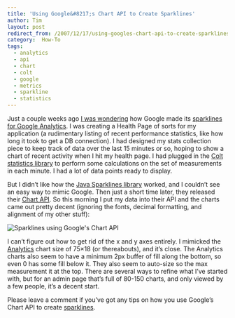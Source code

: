 ```yaml
---
title: 'Using Google&#8217;s Chart API to Create Sparklines'
author: Tim
layout: post
redirect_from: /2007/12/17/using-googles-chart-api-to-create-sparklines/
category:  How-To
tags:
  - analytics
  - api
  - chart
  - colt
  - google
  - metrics
  - sparkline
  - statistics
---
```

Just a couple weeks ago [I was wondering][1] how Google made its [sparklines for Google Analytics][2]. I was creating a Health Page of sorts for my application (a rudimentary listing of recent performance statistics, like how long it took to get a DB connection). I had designed my stats collection piece to keep track of data over the last 15 minutes or so, hoping to show a chart of recent activity when I hit my health page. I had plugged in the [Colt statistics library][3] to perform some calculations on the set of measurements in each minute. I had a lot of data points ready to display.

But I didn&#8217;t like how the [Java Sparklines library][4] worked, and I couldn&#8217;t see an easy way to mimic Google. Then just a short time later, they released their [Chart API][5]. So this morning I put my data into their API and the charts came out pretty decent (ignoring the fonts, decimal formatting, and alignment of my other stuff):

![Sparklines using Google's Chart API][6]

I can&#8217;t figure out how to get rid of the x and y axes entirely. I mimicked the [Analytics][7] chart size of 75&#215;18 (or thereabouts), and it&#8217;s close. The Analytics charts also seem to have a minimum 2px buffer of fill along the bottom, so even 0 has some fill below it. They also seem to auto-size so the max measurement it at the top. There are several ways to refine what I&#8217;ve started with, but for an admin page that&#8217;s full of 80-150 charts, and only viewed by a few people, it&#8217;s a decent start.

Please leave a comment if you&#8217;ve got any tips on how you use Google&#8217;s Chart API to create [sparklines][8].

 [1]: http://twitter.com/timshadel/statuses/411633902
 [2]: http://www.flickr.com/photos/timshadel/2003400791/
 [3]: http://dsd.lbl.gov/~hoschek/colt/
 [4]: http://www.representqueens.com/spark/
 [5]: http://code.google.com/apis/chart/
 [6]: http://timshadel.com/wp-content/uploads/2007/12/2110517181_1e7c88c4f1.jpg?v=0
 [7]: http://analytics.google.com
 [8]: http://www.edwardtufte.com/bboard/q-and-a-fetch-msg?msg_id=0001OR
